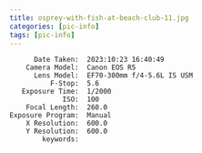 ```yaml
---
title: osprey-with-fish-at-beach-club-11.jpg
categories: [pic-info]
tags: [pic-info]
---
```


          Date Taken:  2023:10:23 16:40:49
        Camera Model:  Canon EOS R5
          Lens Model:  EF70-300mm f/4-5.6L IS USM
              F-Stop:  5.6
       Exposure Time:  1/2000
                 ISO:  100
        Focal Length:  260.0
    Exposure Program:  Manual
        X Resolution:  600.0
        Y Resolution:  600.0
            keywords:  
